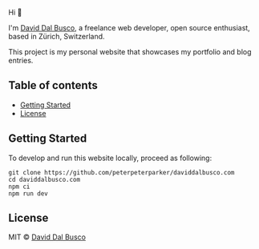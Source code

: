 Hi 👋

I'm [David Dal Busco], a freelance web developer, open source enthusiast, based in Zürich, Switzerland.

This project is my personal website that showcases my portfolio and blog entries.

## Table of contents

- [Getting Started](#getting-started)
- [License](#license)

## Getting Started

To develop and run this website locally, proceed as following:

```
git clone https://github.com/peterpeterparker/daviddalbusco.com
cd daviddalbusco.com
npm ci
npm run dev
```

## License

MIT © [David Dal Busco](mailto:david.dalbusco@outlook.com)

[david dal busco]: https://daviddalbusco.com

